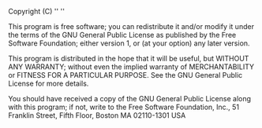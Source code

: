 Copyright (C) '<year>' '<name>'

This program is free software; you can redistribute it and/or modify
it under the terms of the GNU General Public License as published by
the Free Software Foundation; either version 1, or (at your option)
any later version.

This program is distributed in the hope that it will be useful,
but WITHOUT ANY WARRANTY; without even the implied warranty of
MERCHANTABILITY or FITNESS FOR A PARTICULAR PURPOSE.  See the
GNU General Public License for more details.

You should have received a copy of the GNU General Public License
along with this program; if not, write to the Free Software
Foundation, Inc., 51 Franklin Street, Fifth Floor, Boston MA  02110-1301 USA
